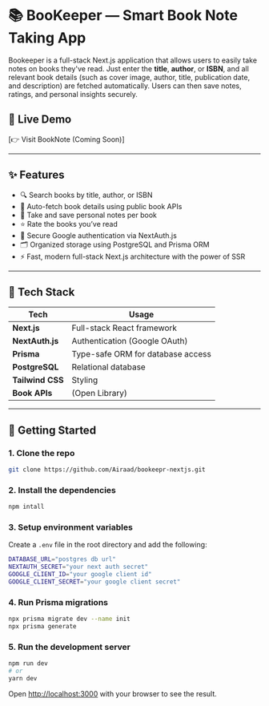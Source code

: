 # 📚 BooKeeper — Smart Book Note Taking App

Bookeeper is a full-stack Next.js application that allows users to easily take notes on books they've read. Just enter the **title**, **author**, or **ISBN**, and all relevant book details (such as cover image, author, title, publication date, and description) are fetched automatically. Users can then save notes, ratings, and personal insights securely.

## 🔗 Live Demo

[👉 Visit BookNote (Coming Soon)]

---

## ✨ Features

- 🔍 Search books by title, author, or ISBN
- 📖 Auto-fetch book details using public book APIs
- 📝 Take and save personal notes per book
- ⭐ Rate the books you’ve read
- 👤 Secure Google authentication via NextAuth.js
- 🗂️ Organized storage using PostgreSQL and Prisma ORM
- ⚡ Fast, modern full-stack Next.js architecture with the power of SSR 

---

## 🧰 Tech Stack

| Tech               | Usage                                |
|--------------------|--------------------------------------|
| **Next.js**        | Full-stack React framework           |
| **NextAuth.js**    | Authentication (Google OAuth)        |
| **Prisma**         | Type-safe ORM for database access    |
| **PostgreSQL**     | Relational database                  |
| **Tailwind CSS**   | Styling                              |
| **Book APIs**      | (Open Library) |

---

## 🚀 Getting Started

### 1. Clone the repo

```bash
git clone https://github.com/Airaad/bookeepr-nextjs.git
```

### 2. Install the dependencies

```bash
npm intall
```

### 3. Setup environment variables
Create a `.env` file in the root directory and add the following:

```bash
DATABASE_URL="postgres db url"
NEXTAUTH_SECRET="your next auth secret"
GOOGLE_CLIENT_ID="your google client id"
GOOGLE_CLIENT_SECRET="your google client secret"
```

### 4. Run Prisma migrations

```bash
npx prisma migrate dev --name init
npx prisma generate
```

### 5. Run the development server

```bash
npm run dev
# or
yarn dev
```

Open [http://localhost:3000](http://localhost:3000) with your browser to see the result.


